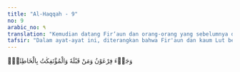 ```yaml
---
title: "Al-Haqqah - 9"
no: 9
arabic_no: ٩
translation: "Kemudian datang Fir‘aun dan orang-orang yang sebelumnya dan (penduduk) negeri-negeri yang dijungkirbalikkan karena kesalahan yang besar."
tafsir: "Dalam ayat-ayat ini, diterangkan bahwa Fir'aun dan kaum Lut beserta pengikut-pengikutnya juga telah berbuat kerusakan yang besar yaitu mendustakan para rasul yang diutus Allah kepada mereka. Oleh karena itu, mereka diazab oleh Tuhan. Dalam ayat lain, Allah berfirman:\n\nSemuanya telah mendustakan rasul-rasul maka berlakulah ancaman-Ku (atas mereka). (Qaf/50: 14)"
---
```


وَجَاۤءَ فِرْعَوْنُ وَمَنْ قَبْلَهٗ وَالْمُؤْتَفِكٰتُ بِالْخَاطِئَةِۚ
